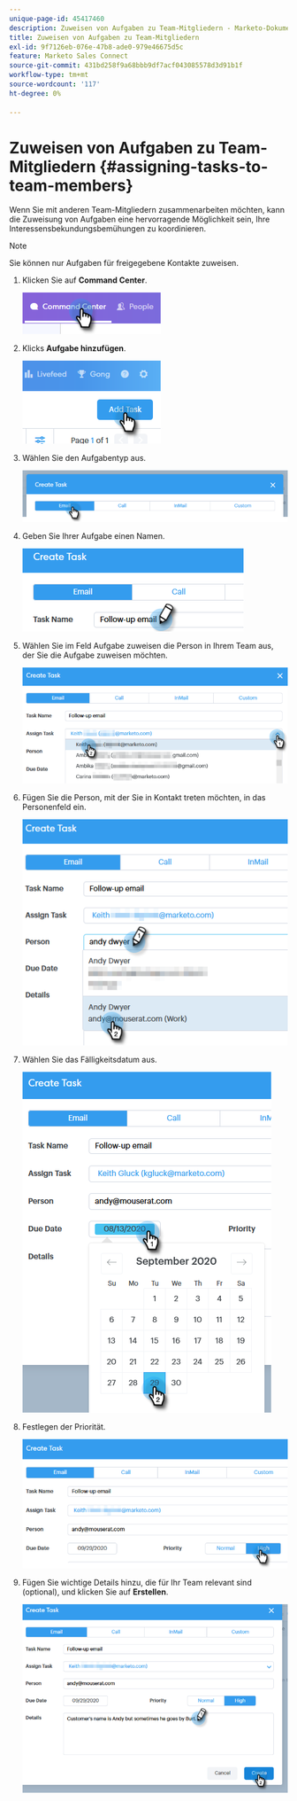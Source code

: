 ```yaml
---
unique-page-id: 45417460
description: Zuweisen von Aufgaben zu Team-Mitgliedern - Marketo-Dokumente - Produktdokumentation
title: Zuweisen von Aufgaben zu Team-Mitgliedern
exl-id: 9f7126eb-076e-47b8-ade0-979e46675d5c
feature: Marketo Sales Connect
source-git-commit: 431bd258f9a68bbb9df7acf043085578d3d91b1f
workflow-type: tm+mt
source-wordcount: '117'
ht-degree: 0%

---
```


# Zuweisen von Aufgaben zu Team-Mitgliedern {#assigning-tasks-to-team-members}

Wenn Sie mit anderen Team-Mitgliedern zusammenarbeiten möchten, kann die Zuweisung von Aufgaben eine hervorragende Möglichkeit sein, Ihre Interessensbekundungsbemühungen zu koordinieren.

>[!NOTE]
>
>Sie können nur Aufgaben für freigegebene Kontakte zuweisen.

1. Klicken Sie auf **Command Center**.

   ![](assets/one-1.png)

1. Klicks **Aufgabe hinzufügen**.

   ![](assets/two-1.png)

1. Wählen Sie den Aufgabentyp aus.

   ![](assets/three-1.png)

1. Geben Sie Ihrer Aufgabe einen Namen.

   ![](assets/four-1.png)

1. Wählen Sie im Feld Aufgabe zuweisen die Person in Ihrem Team aus, der Sie die Aufgabe zuweisen möchten.

   ![](assets/five.png)

1. Fügen Sie die Person, mit der Sie in Kontakt treten möchten, in das Personenfeld ein.

   ![](assets/six.png)

1. Wählen Sie das Fälligkeitsdatum aus.

   ![](assets/seven.png)

1. Festlegen der Priorität.

   ![](assets/eight.png)

1. Fügen Sie wichtige Details hinzu, die für Ihr Team relevant sind (optional), und klicken Sie auf **Erstellen**.

   ![](assets/nine.png)
